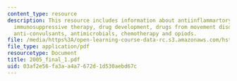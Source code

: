 ```yaml
---
content_type: resource
description: This resource includes information about antiinflammartory drugs, antihistamines,
  immunosuppressive therapy, drug development, drugs from movement disorders, anxiolytics/antidepressants,
  anti-convulsants, antimicrobials, chemotherapy and opiods.
file: /media/https%3A/open-learning-course-data-rc.s3.amazonaws.com/hst-151-principles-of-pharmacology-spring-2005/03af2e56fa3aa4a7672d1d530aebd67c_2005_final_1.pdf
file_type: application/pdf
resourcetype: Document
title: 2005_final_1.pdf
uid: 03af2e56-fa3a-a4a7-672d-1d530aebd67c
---
```

